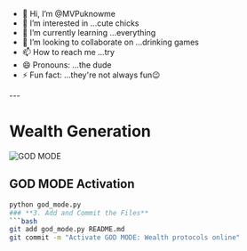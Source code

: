 - 👋 Hi, I’m @MVPuknowme
- 👀 I’m interested in ...cute chicks
- 🌱 I’m currently learning ...everything 
- 💞️ I’m looking to collaborate on ...drinking games
- 📫 How to reach me ...try
- 😄 Pronouns: ...the dude
- ⚡ Fun fact: ...they're not always fun😉

<!---
MVPuknowme/MVPuknowme is a ✨ special ✨ repository because its `README.md` (this file) appears on your GitHub profile.
You can click the Preview link to take a look at your changes.
--->---
# Wealth Generation

![GOD MODE](https://img.shields.io/badge/GOD--MODE-ACTIVATED-gold?style=for-the-badge&logo=github)

## GOD MODE Activation
```bash
python god_mode.py
### **3. Add and Commit the Files**
```bash
git add god_mode.py README.md
git commit -m "Activate GOD MODE: Wealth protocols online"
